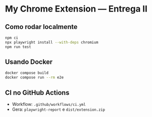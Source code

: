 # My Chrome Extension — Entrega II

## Como rodar localmente
```bash
npm ci
npx playwright install --with-deps chromium
npm run test
```

## Usando Docker
```bash
docker compose build
docker compose run --rm e2e
```

## CI no GitHub Actions
- Workflow: `.github/workflows/ci.yml`
- Gera: `playwright-report` e `dist/extension.zip`
